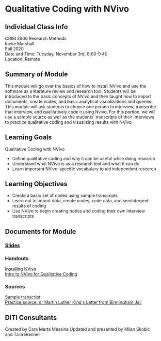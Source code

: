 # Qualitative Coding with NVivo

## Individual Class Info
CRIM 3600 Research Methods
<br>
Ineke Marshall
<br>
Fall 2020
<br>
Date and Time: Tuesday, November 3rd, 8:00-9:40
<br>
Location: Remote
<br>

## Summary of Module
This module will go over the basics of how to install NVivo and use the software as a literature review and research tool. Students will be introduced to the basic concepts of NVivo and then taught how to import documents, create nodes, and basic analytical visualizations and queries.
This module will ask students to choose one person to interview, transcribe that interview, and qualitatively code it using Nvivo. For this portion, we will use a sample source as well as the students’ transcripts of their interviews to practice qualitative coding and visualizing results with NVivo.

## Learning Goals
Qualitative Coding with NVivo
* Define qualitative coding and why it can be useful while doing research
* Understand what NVivo is as a research tool and what it can do
* Learn important NVivo-specific vocabulary to aid independent research  

## Learning Objectives
* Create a basic set of nodes using sample transcripts
* Learn out to import data, create nodes, code data, and see/interpret results of coding
* Use NVivo to begin creating nodes and coding their own interview transcripts

## Documents for Module

### [Slides]()

### Handouts
[Installing NVivo]()
<br/>
[Intro to NVivo for Qualitative Coding]()

### Sources
[Sample transcript]()
<br/>
[Practice source: dr Martin Luther King's Letter from Birmingham Jail]()

## DITI Consultants
Created by Cara Marta Messina
Updated and presented by Milan Skobic and Talia Brenner
